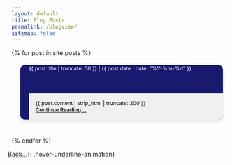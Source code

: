 ```yaml
---
layout: default
title: Blog Posts
permalink: /blogview/
sitemap: false
---
```


<style>
.article-container {
  display: flex;
  flex-wrap: wrap;
  gap: 20px;
  margin: 20px;
}

.article {
  width: 500px;
  height: 125px;
  position: relative;
  border-radius: 10px;
  overflow: hidden;
  box-shadow: 0 4px 8px rgba(0, 0, 0, 0.1);
  background-color: #191970;
  color: white;
  font-size: 12px;
  margin-bottom: 20px;
  padding-left: 20px; /* Add padding to the left */
  box-sizing: border-box;
}

.article-title {
  margin-left: -20px; /* Negative margin to counteract the padding */
  padding-left: 20px; /* Re-add padding to the title */
  display: inline-block; /* Ensure the margin does not affect block-level elements */
}

.article-info {
  padding: 15px;
  position: absolute;
  bottom: 0;
  width: 100%;
  box-sizing: border-box;
  background-color: #f0f0f0;
  color: black;
  font-size: 12px;
}

.article-info p {
  margin: 5px 0;
}
</style>

{% for post in site.posts %}
  <div class="article-container">
    <div class="article">
      <span class="article-title">{{ post.title | truncate: 50 }} | {{ post.date | date: "%Y-%m-%d" }}</span>
      <div class="article-info">
        {{ post.content | strip_html | truncate: 200 }}<br>
        <a style="font-size: 12px; font-weight: bold;" class="hover-underline-animation" href="{{ post.url }}">Continue Reading...</a>
      </div>
    </div>
  </div>
{% endfor %}

<i class="fa-solid fa-backward" style="padding-right: 0.3em;margin-left: -0.9em;color: #8B0000;"></i>[Back...](./){: .hover-underline-animation}
<p></p>
<p></p>
<p></p>
<p></p>
<p></p>